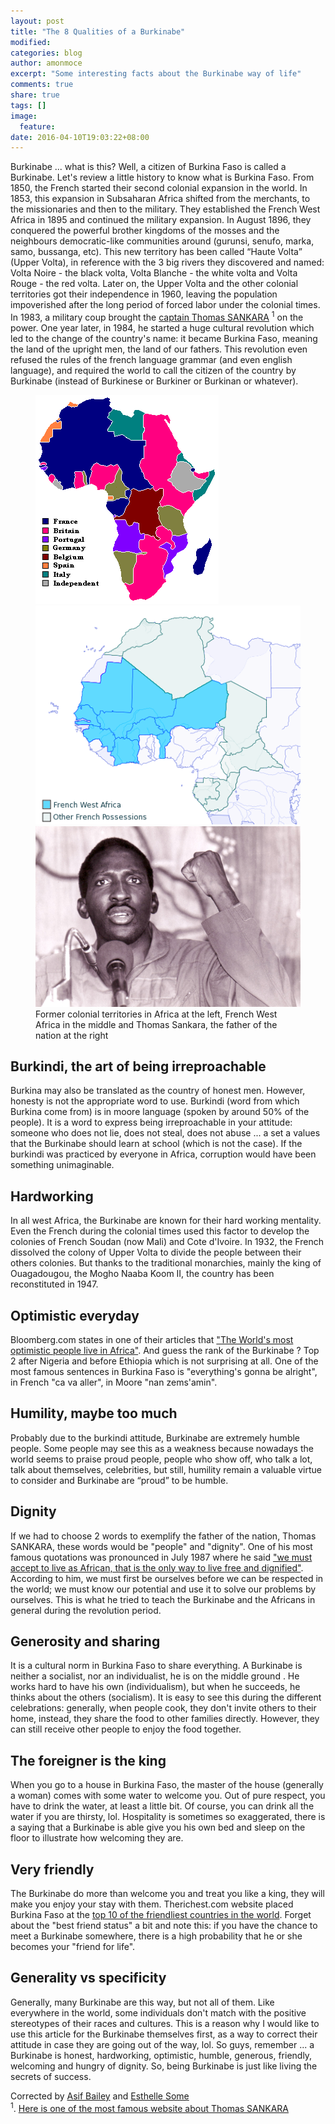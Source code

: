 ```yaml
---
layout: post
title: "The 8 Qualities of a Burkinabe"
modified:
categories: blog
author: amonmoce
excerpt: "Some interesting facts about the Burkinabe way of life"
comments: true
share: true
tags: []
image:
  feature:
date: 2016-04-10T19:03:22+08:00
---
```


Burkinabe ... what is this? Well, a citizen of Burkina Faso is called a Burkinabe. Let's review a little history to know what is Burkina Faso. From 1850, the French started their second colonial expansion in the world. In 1853, this expansion in Subsaharan Africa shifted from the merchants, to the missionaries and then to the military. They established the French West Africa in 1895 and continued the military expansion. In August 1896, they conquered the powerful brother kingdoms of the mosses and the neighbours democratic-like communities around (gurunsi, senufo, marka, samo, bussanga, etc). This new territory has been called “Haute Volta” (Upper Volta), in reference with the 3 big rivers they discovered and named:  Volta Noire - the black volta, Volta Blanche - the white volta and Volta Rouge - the red volta. Later on, the Upper Volta and the other colonial territories got their independence in 1960, leaving the population impoverished after the long period of forced labor under the colonial times.
In 1983, a military coup brought the [captain Thomas SANKARA](https://en.wikipedia.org/wiki/Thomas_Sankara) <sup>1</sup> on the power. One year later, in 1984, he started a huge cultural revolution which led to the change of the country's name: it became Burkina Faso, meaning the land of the upright men, the land of our fathers. This revolution even refused the rules of the french language grammar (and even english language), and required the world to call the citizen of the country by Burkinabe (instead of Burkinese or Burkiner or Burkinan or whatever).

<figure class="third">
	<img src="/images/ColonisationAfrica.png" alt="image">
  <img src="/images/French_West_Africa.png" alt="image">
  <img src="/images/sankara.jpg" alt="image">
  <figcaption>Former colonial territories in Africa at the left, French West Africa in the middle and Thomas Sankara, the father of the nation at the right </figcaption>
</figure>

## Burkindi, the art of being irreproachable
Burkina may also be translated as the country of honest men. However, honesty is not the appropriate word to use. Burkindi (word from which Burkina come from) is in moore language (spoken by around 50% of the people). It is a word to express being irreproachable in your attitude: someone who does not lie, does not steal, does not abuse ... a set a values that the Burkinabe should learn at school (which is not the case). If the burkindi was practiced by everyone in Africa, corruption would have been something unimaginable.

## Hardworking
In all west Africa, the Burkinabe are known for their hard working mentality. Even the French during the colonial times used this factor to develop the colonies of French Soudan (now Mali) and Cote d'Ivoire. In 1932, the French dissolved the colony of Upper Volta to divide the people between their others colonies. But thanks to the traditional monarchies, mainly the king of Ouagadougou, the Mogho Naaba Koom II, the country has been reconstituted in 1947.

## Optimistic everyday
Bloomberg.com states in one of their articles  that ["The World's most optimistic people live in Africa"](http://www.bloomberg.com/news/articles/2015-07-23/the-world-s-most-optimistic-people-live-in-africa). And guess the rank of the Burkinabe ? Top 2 after Nigeria and before Ethiopia which is not surprising at all. One of the most famous sentences in Burkina Faso is "everything's gonna be alright", in French "ca va aller", in Moore "nan zems'amin".

## Humility, maybe too much
Probably due to the burkindi attitude, Burkinabe are extremely humble people. Some people may see this as a weakness because nowadays the world seems to praise proud people, people who show off, who talk a lot, talk about themselves, celebrities, but still, humility remain a valuable virtue to consider and Burkinabe are “proud” to be humble.

## Dignity
If we had to choose 2 words to exemplify the father of the nation, Thomas SANKARA,  these words would be "people" and "dignity". One of his most famous quotations  was pronounced in July 1987 where he said ["we must accept to live as African, that is the only way to live free and dignified"](https://youtu.be/jvYM6cGuBo8?t=6m26s). According to him, we must first be ourselves before we can be respected in the world; we must know our potential and use it to solve our problems by ourselves. This is what he tried to teach the Burkinabe and the Africans in general during the revolution period.

## Generosity and sharing
It is a cultural norm in Burkina Faso to share everything. A Burkinabe is neither a socialist, nor an individualist, he is on the middle ground . He works hard to have his own (individualism), but when he succeeds, he thinks about the others (socialism). It is easy to see this during the different celebrations: generally, when people cook, they don't invite others to their home, instead, they share the food to other families directly. However, they can still receive other people to enjoy the food together.

## The foreigner is the king
When you go to a house in Burkina Faso, the master of the house (generally a woman) comes with some water to welcome you. Out of  pure respect, you have to drink the water,  at least a little bit. Of course, you can drink all the water if you are thirsty, lol. Hospitality is sometimes so exaggerated, there is a saying that a Burkinabe  is able give you his own bed and sleep on the floor to illustrate how welcoming they are.

## Very friendly
The Burkinabe do more than welcome you and treat you like a king, they will make you enjoy your stay with them. Therichest.com website placed Burkina Faso at the [top 10 of the friendliest countries in the world](http://www.therichest.com/rich-list/most-popular/10-friendliest-countries-in-the-world/). Forget about the "best friend status" a bit and note this: if you have the chance to meet a Burkinabe somewhere, there is a high probability that he or she becomes your "friend for life".


## Generality vs specificity
Generally, many Burkinabe are this way, but not all of them. Like everywhere in the world, some individuals don't match with the positive stereotypes of their races and cultures. This is a reason why I would like to use this article for the Burkinabe themselves first, as a way to correct their attitude in case they are going out of the way, lol. So guys, remember ... a Burkinabe is honest, hardworking, optimistic, humble, generous, friendly, welcoming and hungry of dignity. So, being Burkinabe is just like living the secrets of success.


Corrected by [Asif Bailey](https://www.facebook.com/profile.php?id=100008146753843) and [Esthelle Some](https://www.facebook.com/estelle.some.9) <br/>
<sup>1</sup>. [Here is one of the most famous website about Thomas SANKARA](http://www.thomassankara.net/?lang=en)
